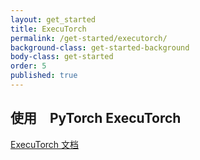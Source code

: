 ```yaml
---
layout: get_started
title: ExecuTorch
permalink: /get-started/executorch/
background-class: get-started-background
body-class: get-started
order: 5
published: true
---
```


## 使用　PyTorch ExecuTorch

<p>
    <a href="https://pytorch.org/executorch/stable/index.html" class="btn btn-lg with-right-arrow">
    ExecuTorch 文档
    </a>
</p>


<script page-id="mobile" src="{{ site.baseurl }}/assets/menu-tab-selection.js"></script>
<script src="{{ site.baseurl }}/assets/get-started-sidebar.js"></script>
